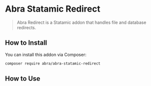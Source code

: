 # Abra Statamic Redirect

> Abra Redirect is a Statamic addon that handles file and database redirects.

## How to Install

You can install this addon via Composer:

``` bash
composer require abra/abra-statamic-redirect
```

## How to Use

